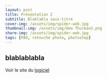 ```yaml
---
layout: post
title: Présentation 2 
subtitle: Blablabla sous-titre
cover-img: /assets/img/spider-web.jpg
thumbnail-img: /assets/img/Uma Thurman2.png
share-img: /assets/img/spider-web.jpg
tags: [PAO, retouche photo, photoshop]
---
```


## blablablabla 

Voir le site du [logiciel](https://www.adobe.com/fr/products/photoshop/landpb.html?gclid=CjwKCAiA7IGcBhA8EiwAFfUDsfodXvFl72olfM6LZ9ObKtgwlB0FSG5j6T4FDbzoHn3UlZXk8ac7ERoCEEsQAvD_BwE&mv=search&mv=search&sdid=LZ32SYVR&ef_id=CjwKCAiA7IGcBhA8EiwAFfUDsfodXvFl72olfM6LZ9ObKtgwlB0FSG5j6T4FDbzoHn3UlZXk8ac7ERoCEEsQAvD_BwE:G:s&s_kwcid=AL!3085!3!341240721086!e!!g!!adobe%20photoshop!1435912275!56537390339)
